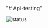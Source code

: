 "# Api-testing" 


![status](https://user-images.githubusercontent.com/67518441/187964159-32488c78-630e-4b6f-b9eb-aa54966df64e.png)
